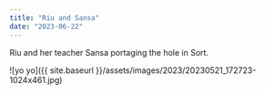 ```yaml
---
title: "Riu and Sansa"
date: "2023-06-22"
---
```


Riu and her teacher Sansa portaging the hole in Sort.

![yo yo]({{ site.baseurl }}/assets/images/2023/20230521_172723-1024x461.jpg)
